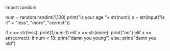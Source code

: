 import random

num = random.randint(1,100)
print("is your age "+ str(num))
x = str(input("is it" + "less", "more", "correct"))

if x == str(less):
    print(1,num-1)
elif x == str(more):
    print("no")
elif x == str(correct):
   if num < 18:
     print("damn you young")
   else:
     print("damn you old")
